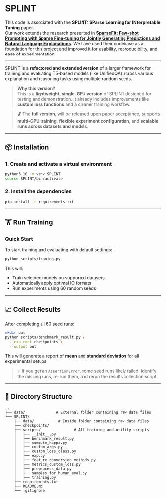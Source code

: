 # SPLINT

This code is associated with the **SPLINT: SParse Learning for INterpretable Tuning** paper.  
Our work extends the research presented in [**SparseFit: Few-shot Prompting with Sparse Fine-tuning for Jointly Generating Predictions and Natural Language Explanations**](https://arxiv.org/abs/2305.13235). We have used their codebase as a foundation for this project and improved it for usability, reproducibility, and ease of experimentation.

---

SPLINT is a **refactored and extended version** of a larger framework for training and evaluating T5-based models (like UnifiedQA) across various explanation and reasoning tasks using multiple random seeds.

> **Why this version?**  
> This is a **lightweight, single-GPU version** of SPLINT designed for testing and demonstration. It already includes improvements like **custom loss functions** and a cleaner training workflow.  

> 🔓 The **full version**, will be released upon paper acceptance, supports **multi-GPU training**, **flexible experiment configuration**, and **scalable runs across datasets and models**.

---

## 📦 Installation

### 1. Create and activate a virtual environment

```bash
python3.10 -m venv SPLINT
source SPLINT/bin/activate
```

### 2. Install the dependencies

```bash
pip install -r requirements.txt
```

---

## 🏋️ Run Training

### Quick Start

To start training and evaluating with default settings:

```bash
python scripts/traning.py
```

This will:
- Train selected models on supported datasets
- Automatically apply optimal IO formats
- Run experiments using 60 random seeds

---
## 📈 Collect Results

After completing all 60 seed runs:

```bash
mkdir out
python scripts/benchmark_result.py \
  --exp_root checkpoints \
  --output out
```

This will generate a report of **mean** and **standard deviation** for all experimental setups.

> 💡 If you get an `AssertionError`, some seed runs likely failed. Identify the missing runs, re-run them, and rerun the results collection script.

---

## 📁 Directory Structure

```
..
├── data/              # External folder containing raw data files
└── SPLINT/
    ├── data/           # Inside folder containing raw data files
    ├── checkpoints/           
    ├── scripts/               # All training and utility scripts
    │   ├── __init__.py
    │   ├── benchmark_result.py
    │   ├── compute_kappa.py
    │   ├── custom_args.py
    │   ├── custom_loss_class.py
    │   ├── exp.py
    │   ├── feature_conversion_methods.py
    │   ├── metrics_custom_loss.py
    │   ├── preprocess_data.py
    │   ├── samples_for_human_eval.py
    │   ├── training.py
    ├── requirements.txt
    ├── README.md
    └── .gitignore
```